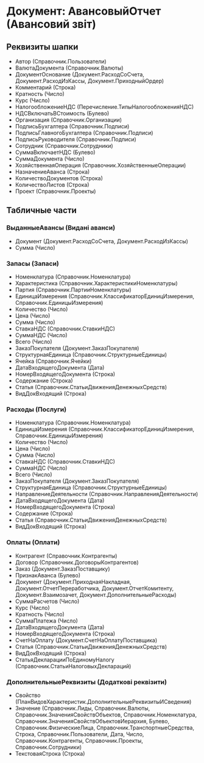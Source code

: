 ﻿# Документ: АвансовыйОтчет (Авансовий звіт)

## Реквизиты шапки

- Автор (Справочник.Пользователи)
- ВалютаДокумента (Справочник.Валюты)
- ДокументОснование (Документ.РасходСоСчета, Документ.РасходИзКассы, Документ.ПриходныйОрдер)
- Комментарий (Строка)
- Кратность (Число)
- Курс (Число)
- НалогообложениеНДС (Перечисление.ТипыНалогообложенияНДС)
- НДСВключатьВСтоимость (Булево)
- Организация (Справочник.Организации)
- ПодписьБухгалтера (Справочник.Подписи)
- ПодписьГлавногоБухгалтера (Справочник.Подписи)
- ПодписьРуководителя (Справочник.Подписи)
- Сотрудник (Справочник.Сотрудники)
- СуммаВключаетНДС (Булево)
- СуммаДокумента (Число)
- ХозяйственнаяОперация (Справочник.ХозяйственныеОперации)
- НазначениеАванса (Строка)
- КоличествоДокументов (Строка)
- КоличествоЛистов (Строка)
- Проект (Справочник.Проекты)

## Табличные части

### ВыданныеАвансы (Видані аванси)

- Документ (Документ.РасходСоСчета, Документ.РасходИзКассы)
- Сумма (Число)

### Запасы (Запаси)

- Номенклатура (Справочник.Номенклатура)
- Характеристика (Справочник.ХарактеристикиНоменклатуры)
- Партия (Справочник.ПартииНоменклатуры)
- ЕдиницаИзмерения (Справочник.КлассификаторЕдиницИзмерения, Справочник.ЕдиницыИзмерения)
- Количество (Число)
- Цена (Число)
- Сумма (Число)
- СтавкаНДС (Справочник.СтавкиНДС)
- СуммаНДС (Число)
- Всего (Число)
- ЗаказПокупателя (Документ.ЗаказПокупателя)
- СтруктурнаяЕдиница (Справочник.СтруктурныеЕдиницы)
- Ячейка (Справочник.Ячейки)
- ДатаВходящегоДокумента (Дата)
- НомерВходящегоДокумента (Строка)
- Содержание (Строка)
- Статья (Справочник.СтатьиДвиженияДенежныхСредств)
- ВидДокВходящий (Строка)

### Расходы (Послуги)

- Номенклатура (Справочник.Номенклатура)
- ЕдиницаИзмерения (Справочник.КлассификаторЕдиницИзмерения, Справочник.ЕдиницыИзмерения)
- Количество (Число)
- Цена (Число)
- Сумма (Число)
- СтавкаНДС (Справочник.СтавкиНДС)
- СуммаНДС (Число)
- Всего (Число)
- ЗаказПокупателя (Документ.ЗаказПокупателя)
- СтруктурнаяЕдиница (Справочник.СтруктурныеЕдиницы)
- НаправлениеДеятельности (Справочник.НаправленияДеятельности)
- ДатаВходящегоДокумента (Дата)
- НомерВходящегоДокумента (Строка)
- Содержание (Строка)
- Статья (Справочник.СтатьиДвиженияДенежныхСредств)
- ВидДокВходящий (Строка)

### Оплаты (Оплати)

- Контрагент (Справочник.Контрагенты)
- Договор (Справочник.ДоговорыКонтрагентов)
- Заказ (Документ.ЗаказПоставщику)
- ПризнакАванса (Булево)
- Документ (Документ.ПриходнаяНакладная, Документ.ОтчетПереработчика, Документ.ОтчетКомитенту, Документ.Взаимозачет, Документ.ДополнительныеРасходы)
- СуммаРасчетов (Число)
- Курс (Число)
- Кратность (Число)
- СуммаПлатежа (Число)
- ДатаВходящегоДокумента (Дата)
- НомерВходящегоДокумента (Строка)
- СчетНаОплату (Документ.СчетНаОплатуПоставщика)
- Статья (Справочник.СтатьиДвиженияДенежныхСредств)
- ВидДокВходящий (Строка)
- СтатьяДекларацииПоЕдиномуНалогу (Справочник.СтатьиНалоговыхДеклараций)

### ДополнительныеРеквизиты (Додаткові реквізити)

- Свойство (ПланВидовХарактеристик.ДополнительныеРеквизитыИСведения)
- Значение (Справочник.Лиды, Справочник.Валюты, Справочник.ЗначенияСвойствОбъектов, Справочник.Номенклатура, Справочник.ЗначенияСвойствОбъектовИерархия, Булево, Справочник.ФизическиеЛица, Справочник.ТранспортныеСредства, Строка, Справочник.Пользователи, Дата, Число, Справочник.Контрагенты, Справочник.Проекты, Справочник.Сотрудники)
- ТекстоваяСтрока (Строка)

